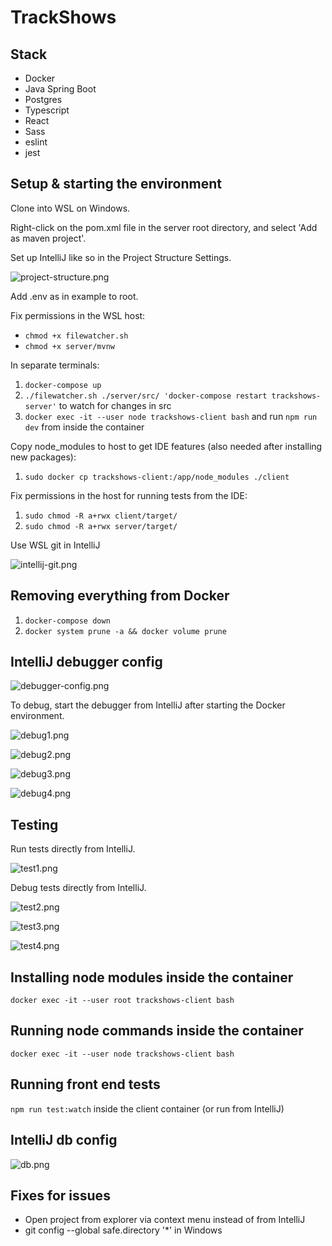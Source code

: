 # TrackShows

## Stack

- Docker
- Java Spring Boot
- Postgres
- Typescript
- React
- Sass
- eslint
- jest

## Setup & starting the environment

Clone into WSL on Windows.

Right-click on the pom.xml file in the server root directory, and select 'Add as maven project'.

Set up IntelliJ like so in the Project Structure Settings.

![project-structure.png](docs/project-structure.png)

Add .env as in example to root.

Fix permissions in the WSL host:
- `chmod +x filewatcher.sh`
- `chmod +x server/mvnw`

In separate terminals:

1. `docker-compose up`
2. `./filewatcher.sh ./server/src/ 'docker-compose restart trackshows-server'` to watch for changes in src
3. `docker exec -it --user node trackshows-client bash` and run `npm run dev` from inside the container

Copy node_modules to host to get IDE features (also needed after installing new packages):

1. `sudo docker cp trackshows-client:/app/node_modules ./client`

Fix permissions in the host for running tests from the IDE:

1. `sudo chmod -R a+rwx client/target/`
2. `sudo chmod -R a+rwx server/target/`

Use WSL git in IntelliJ

![intellij-git.png](docs/intellij-git.png)

## Removing everything from Docker

1. `docker-compose down`
2. `docker system prune -a && docker volume prune`

## IntelliJ debugger config

![debugger-config.png](docs/debugger-config.png)

To debug, start the debugger from IntelliJ after starting the Docker environment.

![debug1.png](docs/debug1.png)

![debug2.png](docs/debug2.png)

![debug3.png](docs/debug3.png)

![debug4.png](docs/debug4.png)

## Testing

Run tests directly from IntelliJ.

![test1.png](docs/test1.png)

Debug tests directly from IntelliJ.

![test2.png](docs/test2.png)

![test3.png](docs/test3.png)

![test4.png](docs/test4.png)

## Installing node modules inside the container

`docker exec -it --user root trackshows-client bash`

## Running node commands inside the container

`docker exec -it --user node trackshows-client bash`

## Running front end tests

`npm run test:watch` inside the client container (or run from IntelliJ)

## IntelliJ db config

![db.png](docs/db.png)

## Fixes for issues

- Open project from explorer via context menu instead of from IntelliJ
- git config --global safe.directory '*' in Windows
